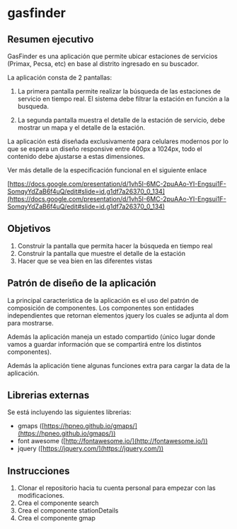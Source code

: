 # gasfinder

## Resumen ejecutivo

GasFinder es una aplicación que permite ubicar estaciones de servicios (Primax, Pecsa, etc) en base al distrito ingresado en su buscador.

La aplicación consta de 2 pantallas:

1. La primera pantalla permite realizar la búsqueda de las estaciones de servicio en tiempo real. El sistema debe filtrar la estación en función a la busqueda.

2. La segunda pantalla muestra el detalle de la estación de servicio, debe mostrar un mapa y el detalle de la estación.

La aplicación está diseñada exclusivamente para celulares modernos por lo que se espera un diseño responsive entre 400px a 1024px, todo el contenido debe ajustarse a estas dimensiones.

Ver más detalle de la especificación funcional en el siguiente enlace

[https://docs.google.com/presentation/d/1vh5I-6MC-2puAAo-YI-Engsui1F-SomqyYdZaB6f4uQ/edit#slide=id.g1df7a26370_0_134](https://docs.google.com/presentation/d/1vh5I-6MC-2puAAo-YI-Engsui1F-SomqyYdZaB6f4uQ/edit#slide=id.g1df7a26370_0_134)

## Objetivos

1. Construir la pantalla que permita hacer la búsqueda en tiempo real
2. Construir la pantalla que muestre el detalle de la estación
3. Hacer que se vea bien en las diferentes vistas

## Patrón de diseño de la aplicación

La principal característica de la aplicación es el uso del patrón de composición de componentes. Los componentes son entidades independientes que retornan elementos jquery los cuales se adjunta al dom para mostrarse.

Además la aplicación maneja un estado compartido (único lugar donde vamos a guardar información que se compartirá entre los distintos componentes).

Además la aplicación tiene algunas funciones extra para cargar la data de la aplicación.

## Librerias externas

Se está incluyendo las siguientes librerias:

- gmaps ([https://hpneo.github.io/gmaps/](https://hpneo.github.io/gmaps/))
- font awesome ([http://fontawesome.io/](http://fontawesome.io/))
- jquery ([https://jquery.com/](https://jquery.com/))

## Instrucciones

1. Clonar el repositorio hacia tu cuenta personal para empezar con las modificaciones.
2. Crea el componente search
3. Crea el componente stationDetails
4. Crea el componente gmap
